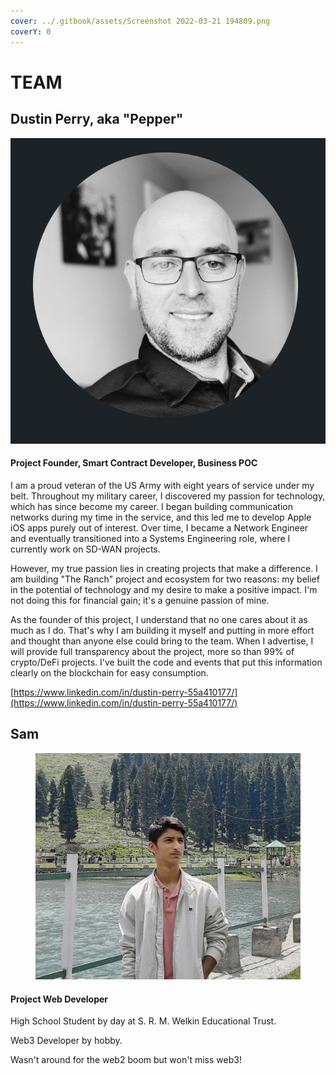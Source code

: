 ```yaml
---
cover: ../.gitbook/assets/Screenshot 2022-03-21 194809.png
coverY: 0
---
```


# TEAM

## Dustin Perry, aka "Pepper"&#x20;

![](<../.gitbook/assets/image (6) (1) (1).png>)

#### Project Founder, Smart Contract Developer, Business POC &#x20;

I am a proud veteran of the US Army with eight years of service under my belt. Throughout my military career, I discovered my passion for technology, which has since become my career. I began building communication networks during my time in the service, and this led me to develop Apple iOS apps purely out of interest. Over time, I became a Network Engineer and eventually transitioned into a Systems Engineering role, where I currently work on SD-WAN projects.

However, my true passion lies in creating projects that make a difference. I am building "The Ranch" project and ecosystem for two reasons: my belief in the potential of technology and my desire to make a positive impact. I'm not doing this for financial gain; it's a genuine passion of mine.

As the founder of this project, I understand that no one cares about it as much as I do. That's why I am building it myself and putting in more effort and thought than anyone else could bring to the team. When I advertise, I will provide full transparency about the project, more so than 99% of crypto/DeFi projects. I've built the code and events that put this information clearly on the blockchain for easy consumption.

[https://www.linkedin.com/in/dustin-perry-55a410177/](https://www.linkedin.com/in/dustin-perry-55a410177/)





## Sam

<figure><img src="../.gitbook/assets/image (10) (3).png" alt=""><figcaption></figcaption></figure>

#### Project Web Developer

High School Student by day at S. R. M. Welkin Educational Trust.

Web3 Developer by hobby.&#x20;

Wasn't around for the web2 boom but won't miss web3!
